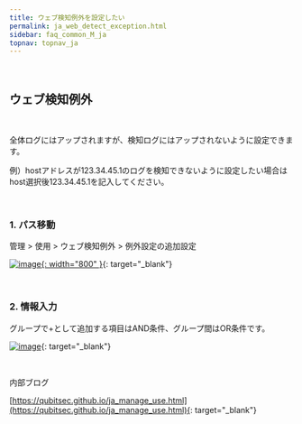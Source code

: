 ```yaml
---
title: ウェブ検知例外を設定したい
permalink: ja_web_detect_exception.html
sidebar: faq_common_M_ja
topnav: topnav_ja
---
```


<br />

## ウェブ検知例外

<br />

全体ログにはアップされますが、検知ログにはアップされないように設定できます。

例）hostアドレスが123.34.45.1のログを検知できないように設定したい場合はhost選択後123.34.45.1を記入してください。

<br />







### 1. パス移動

管理 > 使用 > ウェブ検知例外 > 例外設定の追加設定

[![image](/docs/images/Faq/Agent/ja_10.png){: width="800" }](/docs/images/Faq/Agent/ja_10.png){: target="_blank"}

<br />

### 2. 情報入力

グループで+として追加する項目はAND条件、グループ間はOR条件です。

[![image](/docs/images/Faq/Agent/ja_11.png)](/docs/images/Faq/Agent/ja_11.png){: target="_blank"}

<br />

内部ブログ

[https://qubitsec.github.io/ja_manage_use.html](https://qubitsec.github.io/ja_manage_use.html){: target="_blank"}
